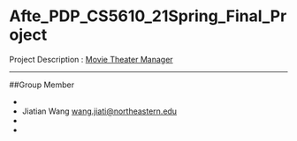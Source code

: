 # Afte_PDP_CS5610_21Spring_Final_Project



Project Description : [Movie Theater Manager](https://docs.google.com/document/d/1TaPBk3o4cVO_afcyc4pCMMBnu2qetyQz3gF9vT8pQkI/edit?usp=sharing)

-------
##Group Member 

- 
- Jiatian Wang wang.jiati@northeastern.edu
-
-
